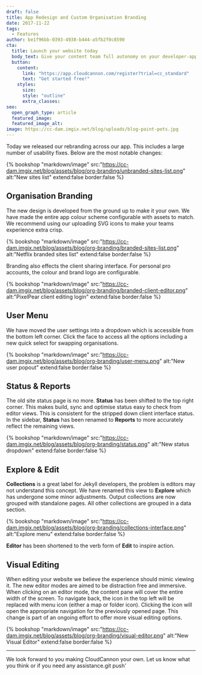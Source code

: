 ```yaml
---
draft: false
title: App Redesign and Custom Organisation Branding
date: 2017-11-22
tags:
  - Features
author: be1f96bb-0393-4938-b444-a5fb2f0c8590
cta:
  title: Launch your website today
  body_text: Give your content team full autonomy on your developer-approved tech stack with CloudCannon.
  button:
    content: 
      link: "https://app.cloudcannon.com/register?trial=cc_standard"
      text: "Get started free!"
    styles:
      size:
      style: "outline"
      extra_classes:
seo:
  open_graph_type: article
  featured_image:
  featured_image_alt:
image: https://cc-dam.imgix.net/blog/uploads/blog-paint-pots.jpg
---
```


Today we released our rebranding across our app. This includes a large number of usability fixes. Below are the most notable changes:

{% bookshop "markdown/image" src:"https://cc-dam.imgix.net/blog/assets/blog/org-branding/unbranded-sites-list.png" alt:"New sites list" extend:false border:false %}

## Organisation Branding

The new design is developed from the ground up to make it your own. We have made the entire app colour scheme configurable with assets to match. We recommend using our uploading SVG icons to make your teams experience extra crisp.

{% bookshop "markdown/image" src:"https://cc-dam.imgix.net/blog/assets/blog/org-branding/branded-sites-list.png" alt:"Netflix branded sites list" extend:false border:false %}

Branding also effects the client sharing interface. For personal pro accounts, the colour and brand logo are configurable.

{% bookshop "markdown/image" src:"https://cc-dam.imgix.net/blog/assets/blog/org-branding/branded-client-editor.png" alt:"PixelPear client editing login" extend:false border:false %}

## User Menu

We have moved the user settings into a dropdown which is accessible from the bottom left corner. Click the face to access all the options including a new quick select for swapping organisations.

{% bookshop "markdown/image" src:"https://cc-dam.imgix.net/blog/assets/blog/org-branding/user-menu.png" alt:"New user popout" extend:false border:false %}

## Status & Reports

The old site status page is no more. **Status** has been shifted to the top right corner. This makes build, sync and optimise status easy to check from editor views. This is consistent for the stripped down client interface status. In the sidebar, **Status** has been renamed to **Reports** to more accurately reflect the remaining views.

{% bookshop "markdown/image" src:"https://cc-dam.imgix.net/blog/assets/blog/org-branding/status.png" alt:"New status dropdown" extend:false border:false %}

## Explore & Edit

**Collections** is a great label for Jekyll developers, the problem is editors may not understand this concept. We have renamed this view to **Explore** which has undergone some minor adjustments. Output collections are now grouped with standalone pages. All other collections are grouped in a data section.

{% bookshop "markdown/image" src:"https://cc-dam.imgix.net/blog/assets/blog/org-branding/collections-interface.png" alt:"Explore menu" extend:false border:false %}

**Editor** has been shortened to the verb form of **Edit** to inspire action.

## Visual Editing

When editing your website we believe the experience should mimic viewing it. The new editor modes are aimed to be distraction free and immersive. When clicking on an editor mode, the content pane will cover the entire width of the screen. To navigate back, the icon in the top left will be replaced with menu icon (either a map or folder icon). Clicking the icon will open the appropriate navigation for the previously opened page. This change is part of an ongoing effort to offer more visual editing options.

{% bookshop "markdown/image" src:"https://cc-dam.imgix.net/blog/assets/blog/org-branding/visual-editor.png" alt:"New Visual Editor" extend:false border:false %}

---

We look forward to you making CloudCannon your own. Let us know what you think or if you need any assistance.git push'